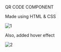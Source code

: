 QR CODE COMPONENT

Made using HTML & CSS

![1](https://github.com/user-attachments/assets/adf0605b-7d77-40d4-a9a8-00476044d159)

Also, added hover effect

![2](https://github.com/user-attachments/assets/6473e271-6276-41ce-9ac0-9a2eb4aee622)
